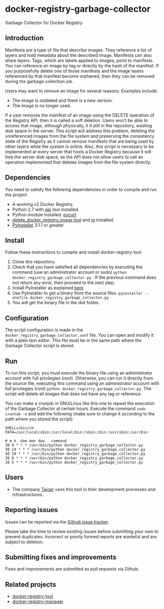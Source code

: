 # docker-registry-garbage-collector
Garbage Collector for Docker Registry

## Introduction
Manifests are a type of file that describe images. They reference a list of layers and hold metadata about the described image. Manifests can also share layers. Tags, which are labels applied to images, point to manifests. You can reference an image by tag or directly by the hash of the manifest. If you purposefully delete one of those manifests and the image layers referenced by that manifest become orphaned, then they can be removed during the garbage collection job. 

Users may want to remove an image for several reasons. Examples include:
* The image is outdated and there is a new version.
* The image is no longer used.

If a user removes the manifest of an image using the DELETE operation of the Registry API, then it is called a soft deletion. Users won’t be able to access that image, although physically, it it still in the repository, wasting disk space in the server. This script will address this problem, deleting the unreferenced images from the file system and preserving the consistency state of the Registry as it cannot remove manifests that are being used by other layers while the system is online. Also, this script is necessary to be implemented at every server that hosts a Docker Registry because it will free the server disk space, as the API does not allow users to call an operation implemented that deletes images from the file system directly. 

## Dependencies
You need to satisfy the following dependencies in order to compile and run the project 

* A working v2 Docker Registry.  
* Python 2.7 with [pip](https://pip.pypa.io/en/stable/) tool installed.
* Python module installed: [pycurl](http://pycurl.io).
* [delete_docker_registry_image tool](https://github.com/burnettk/delete-docker-registry-image) and [jq](https://stedolan.github.io/jq/download/) installed.
* [PyInstaller](http://www.pyinstaller.org) 3.1.1 or greater

## Install
Follow these instructions to compile and install docker-registry-tool.

1. Clone this repository. 
2. Check that you have satisfied all dependencies by executing the command (use an administrator account or sudo) `python docker_registry_garbage_collector.py` . If the previous command does not return any error, then proceed to the next step.
3. Install PyInstaller as explained [here](http://pythonhosted.org/PyInstaller/)
4. Use PyInstaller to get a binary from the source files. `pyinstaller --onefile docker_registry_garbage_collector.py`
5. You will get the binary file in the dist folder.

## Configuration
The script configuration is made in the `docker_registry_garbage_collector.conf` file. You can open and modify it with a plain text editor. This file must be in the same path where the Garbage Collector script is stored. 

## Run
To run this script, you must execute the binary file using an administrator account with full privilegies (root). Otherwise, you can run it directly from the source file, executing this command using an administrator account with full privilegies (root) `python docker_registry_garbage_collector.py`. The script will delete all images that does not have any tag or reference.

You can make a cronjob in GNU/Linux like this one to repeat the execution of the Garbage Collector at certain hours. Execute the command `sudo crontab -e` and add the following (make sure to change it according to the path where you stored the script):
```
SHELL=/bin/sh
PATH=/usr/local/sbin:/usr/local/bin:/sbin:/bin:/usr/sbin:/usr/bin

# m h  dom mon dow   command
30 9 * * * /usr/bin/python docker_registry_garbage_collector.py
30 14 * * * /usr/bin/python docker_registry_garbage_collector.py
30 19 * * * /usr/bin/python docker_registry_garbage_collector.py
30 0 * * * /usr/bin/python docker_registry_garbage_collector.py
30 5 * * * /usr/bin/python docker_registry_garbage_collector.py
```

## Users
 * The company [Taiger](http://www.taiger.com) uses this tool in their development processes and infrastructures.


## Reporting issues
Issues can be reported via the [Github issue tracker](https://github.com/taigers/docker-registry-garbage-collector/issues).

Please take the time to review existing issues before submitting your own to prevent duplicates. Incorrect or poorly formed reports are wasteful and are subject to deletion.

## Submitting fixes and improvements
Fixes and improvements are submitted as pull requests via Github. 

## Related projects
 * [docker-registry-tool](https://github.com/taigers/docker-registry-tool)
 * [docker-registry-manager](https://github.com/taigers/docker-registry-manager)
